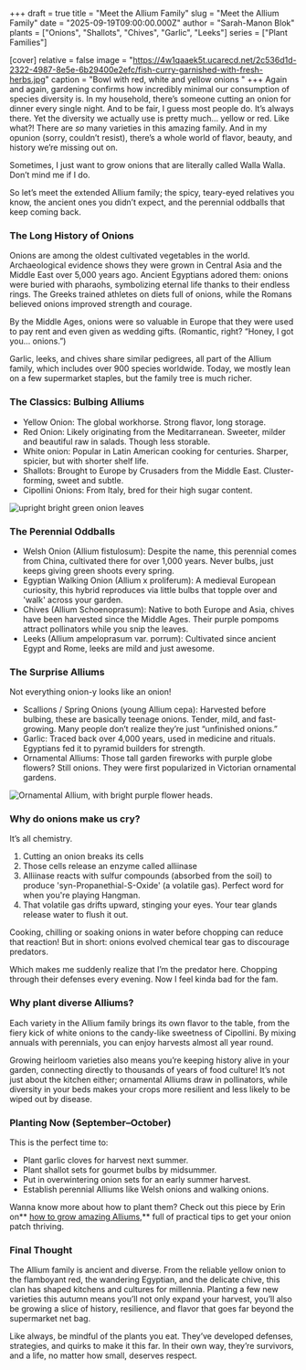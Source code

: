 +++
draft = true
title = "Meet the Allium Family"
slug = "Meet the Allium Family"
date = "2025-09-19T09:00:00.000Z"
author = "Sarah-Manon Blok"
plants = ["Onions", "Shallots", "Chives", "Garlic", "Leeks"]
series = ["Plant Families"]

[cover]
relative = false
image = "https://4w1qaaek5t.ucarecd.net/2c536d1d-2322-4987-8e5e-6b29400e2efc/fish-curry-garnished-with-fresh-herbs.jpg"
caption = "Bowl with red, white and yellow onions "
+++
Again and again, gardening confirms how incredibly minimal our consumption of species diversity is. In my household, there’s someone cutting an onion for dinner every single night. And to be fair, I guess most people do. It’s always there. Yet the diversity we actually use is pretty much… yellow or red. Like what?! There are *so* many varieties in this amazing family. And in my opunion (sorry, couldn’t resist), there’s a whole world of flavor, beauty, and history we’re missing out on.

Sometimes, I just want to grow onions that are literally called Walla Walla. Don’t mind me if I do.

So let’s meet the extended Allium family; the spicy, teary-eyed relatives you know, the ancient ones you didn’t expect, and the perennial oddballs that keep coming back.

### The Long History of Onions

Onions are among the oldest cultivated vegetables in the world. Archaeological evidence shows they were grown in Central Asia and the Middle East over 5,000 years ago. Ancient Egyptians adored them: onions were buried with pharaohs, symbolizing eternal life thanks to their endless rings. The Greeks trained athletes on diets full of onions, while the Romans believed onions improved strength and courage.

By the Middle Ages, onions were so valuable in Europe that they were used to pay rent and even given as wedding gifts. (Romantic, right? “Honey, I got you… onions.”)

Garlic, leeks, and chives share similar pedigrees, all part of the Allium family, which includes over 900 species worldwide. Today, we mostly lean on a few supermarket staples, but the family tree is much richer.

### The Classics: Bulbing Alliums

* Yellow Onion: The global workhorse. Strong flavor, long storage. 
* Red Onion: Likely originating from the Meditarranean. Sweeter, milder and beautiful raw in salads. Though less storable. 
* White onion: Popular in Latin American cooking for centuries. Sharper, spicier, but with shorter shelf life. 
* Shallots: Brought to Europe by Crusaders from the Middle East. Cluster-forming, sweet and subtle. 
* Cipollini Onions: From Italy, bred for their high sugar content. 

![upright bright green onion leaves ](https://4w1qaaek5t.ucarecd.net/73d3f1a8-b825-4e9b-a03e-21d83775065f/onion-leaves-farming-concept.jpg)

### The Perennial Oddballs

* Welsh Onion (Allium fistulosum): Despite the name, this perennial comes from China, cultivated there for over 1,000 years. Never bulbs, just keeps giving green shoots every spring. 
* Egyptian Walking Onion (Allium x proliferum): A medieval European curiosity, this hybrid reproduces via little bulbs that topple over and 'walk' across your garden. 
* Chives (Allium Schoenoprasum): Native to both Europe and Asia, chives have been harvested since the Middle Ages. Their purple pompoms attract pollinators while you snip the leaves. 
* Leeks (Allium ampeloprasum var. porrum): Cultivated since ancient Egypt and Rome, leeks are mild and just awesome. 

### The Surprise Alliums

Not everything onion-y looks like an onion!

* Scallions / Spring Onions (young Allium cepa): Harvested before bulbing, these are basically teenage onions. Tender, mild, and fast-growing. Many people don’t realize they’re just “unfinished onions.” 
* Garlic: Traced back over 4,000 years, used in medicine and rituals. Egyptians fed it to pyramid builders for strength.
* Ornamental Alliums: Those tall garden fireworks with purple globe flowers? Still onions. They were first popularized in Victorian ornamental gardens.

![Ornamental Allium, with bright purple flower heads. ](https://4w1qaaek5t.ucarecd.net/9d7450f8-64b1-433f-8a0d-a069126ff24c/flowers-allium-allium-giganteum-rocambole-anzur-spring-garden.jpg "Ornamental Allium")

### Why do onions make us cry?

It’s all chemistry. 

1. Cutting an onion breaks its cells 
2. Those cells release an enzyme called alliinase 
3. Alliinase reacts with sulfur compounds (absorbed from the soil) to produce 'syn-Propanethial-S-Oxide' (a volatile gas). Perfect word for when you're playing Hangman. 
4. That volatile gas drifts upward, stinging your eyes. Your tear glands release water to flush it out. 

Cooking, chilling or soaking onions in water before chopping can reduce that reaction! But in short: onions evolved chemical tear gas to discourage predators. 

Which makes me suddenly realize that I’m the predator here. Chopping through their defenses every evening. Now I feel kinda bad for the fam. 

### Why plant diverse Alliums?

Each variety in the Allium family brings its own flavor to the table, from the fiery kick of white onions to the candy-like sweetness of Cipollini. By mixing annuals with perennials, you can enjoy harvests almost all year round. 

Growing heirloom varieties also means you’re keeping history alive in your garden, connecting directly to thousands of years of food culture! It’s not just about the kitchen either; ornamental Alliums draw in pollinators, while diversity in your beds makes your crops more resilient and less likely to be wiped out by disease.

### Planting Now (September–October)

This is the perfect time to:

* Plant garlic cloves for harvest next summer.
* Plant shallot sets for gourmet bulbs by midsummer.
* Put in overwintering onion sets for an early summer harvest.
* Establish perennial Alliums like Welsh onions and walking onions.

Wanna know more about how to plant them? Check out this piece by Erin on** [how to grow amazing Alliums](https://blog.planter.garden/posts/grow-amazing-alliums/),** full of practical tips to get your onion patch thriving.

### Final Thought

The Allium family is ancient and diverse. From the reliable yellow onion to the flamboyant red, the wandering Egyptian, and the delicate chive, this clan has shaped kitchens and cultures for millennia. Planting a few new varieties this autumn means you’ll not only expand your harvest, you’ll also be growing a slice of history, resilience, and flavor that goes far beyond the supermarket net bag.

Like always, be mindful of the plants you eat. They’ve developed defenses, strategies, and quirks to make it this far. In their own way, they’re survivors, and a life, no matter how small, deserves respect.
